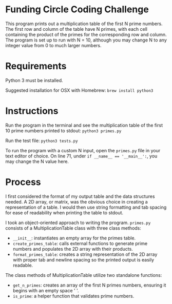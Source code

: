 # Funding Circle Coding Challenge
This program prints out a multiplication table of the first N prime numbers. The first row and column of the table have N primes, with each cell containing the product of the primes for the corresponding row and column. The program is set up to run with N = 10, although you may change N to any integer value from 0 to much larger numbers.

# Requirements
Python 3 must be installed.

Suggested installation for OSX with Homebrew:
`brew install python3`

# Instructions
Run the program in the terminal and see the multiplication table of the first 10 prime numbers printed to stdout:
`python3 primes.py`

Run the test file:
`python3 tests.py`

To run the program with a custom N input, open the `primes.py` file in your text editor of choice. On line 71, under `if __name__ == '__main__':`, you may change the N value here.

# Process
I first considered the format of my output table and the data structures needed. A 2D array, or matrix, was the obvious choice in creating a representation of a table. I would then use string formatting and tab spacing for ease of readability when printing the table to stdout. 

I took an object-oriented approach to writing the program. `primes.py` consists of a MultiplicationTable class with three class methods:
* `__init__`: instantiates an empty array for the primes table.
* `create_primes_table`: calls external functions to generate prime numbers and populates the 2D array with their products.
* `format_primes_table`: creates a string representation of the 2D array with proper tab and newline spacing so the printed output is easily readable.

The class methods of MultiplicationTable utilize two standalone functions:
* `get_n_primes`: creates an array of the first N primes numbers, ensuring it begins with an empty space ' '.
* `is_prime`: a helper function that validates prime numbers.
